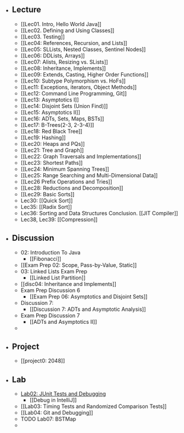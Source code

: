 - ## Lecture
	- [[Lec01. Intro, Hello World Java]]
	- [[Lec02. Defining and Using Classes]]
	- [[Lec03. Testing]]
	- [[Lec04: References, Recursion, and Lists]]
	- [[Lec05: SLLists, Nested Classes, Sentinel Nodes]]
	- [[Lec06: DDLists, Arrays]]
	- [[Lec07: Alists, Resizing vs. SLists]]
	- [[Lec08: Inheritance, Implements]]
	- [[Lec09: Extends, Casting, Higher Order Functions]]
	- [[Lec10: Subtype Polymorphism vs. HoFs]]
	- [[Lec11: Exceptions, iterators, Object Methods]]
	- [[Lec12: Command Line Programming, Git]]
	- [[Lec13: Asymptotics I]]
	- [[Lec14: Disjoint Sets (Union Find)]]
	- [[Lec15: Asymptotics II]]
	- [[Lec16: ADTs, Sets, Maps, BSTs]]
	- [[Lec17: B-Trees(2-3, 2-3-4)]]
	- [[Lec18: Red Black Tree]]
	- [[Lec19: Hashing]]
	- [[Lec20: Heaps and PQs]]
	- [[Lec21: Tree and Graph]]
	- [[Lec22: Graph Traversals and Implementations]]
	- [[Lec23: Shortest Paths]]
	- [[Lec24: Minimum Spanning Trees]]
	- [[Lec25: Range Searching and Multi-Dimensional Data]]
	- [[Lec26 Prefix Operations and Tries]]
	- [[Lec28: Reductions and Decomposition]]
	- [[Lec29: Basic Sorts]]
	- Lec30: [[Quick Sort]]
	- Lec35: [[Radix Sort]]
	- Lec36: Sorting and Data Structures Conclusion. [[JIT Compiler]]
	- Lec38, Lec39: [[Compression]]
- ## Discussion
	- 02: Introduction To Java
		- [[Fibonacci]]
	- [[Exam Prep 02: Scope, Pass-by-Value, Static]]
	- 03: Linked Lists Exam Prep
		- [[Linked List Partition]]
	- [[disc04: Inheritance and Implements]]
	- Exam Prep Discussion 6
		- [[Exam Prep 06: Asymptotics and Disjoint Sets]]
	- Discussion 7:
		- [[Discussion 7: ADTs and Asymptotic Analysis]]
	- Exam Prep Discussion 7
		- [[ADTs and Asymptotics II]]
	-
- ## Project
	- [[project0: 2048]]
- ## Lab
	- [Lab02: JUnit Tests and Debugging](https://sp21.datastructur.es/materials/lab/lab2/lab2)
		- [[Debug in IntelliJ]]
	- [[Lab03: Timing Tests and Randomized Comparison Tests]]
	- [[Lab04: Git and Debugging]]
	- TODO Lab07: BSTMap
	-